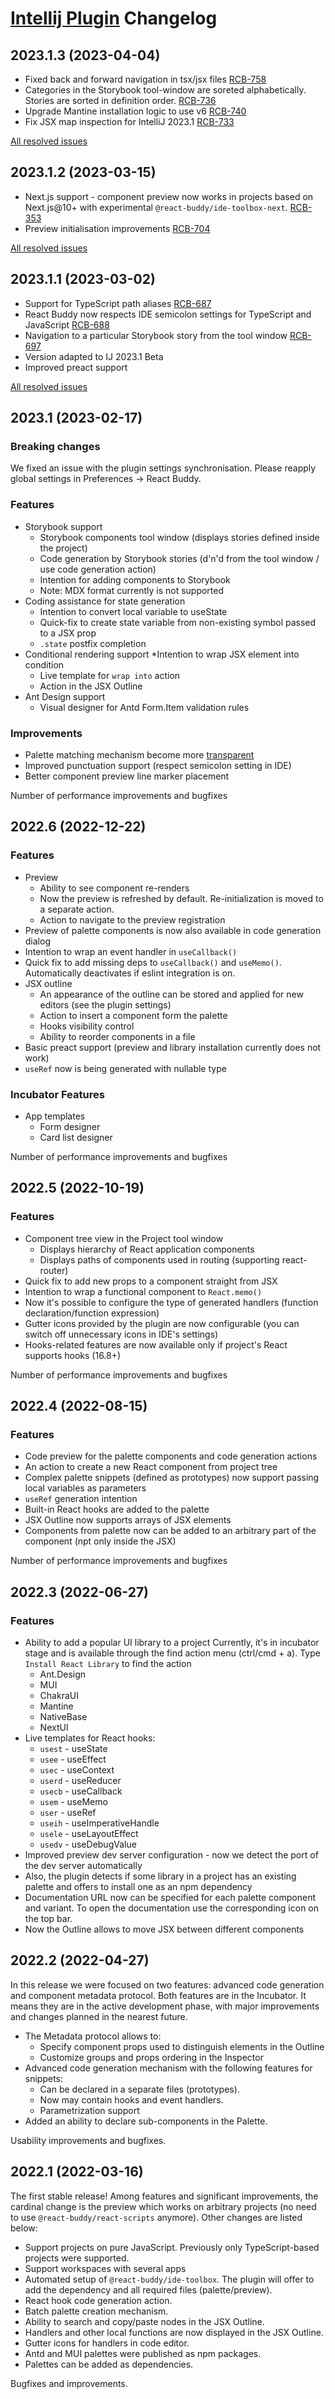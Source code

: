# [Intellij Plugin](https://plugins.jetbrains.com/plugin/17467-react-buddy/) Changelog

## 2023.1.3 (2023-04-04)
* Fixed back and forward navigation in tsx/jsx files [RCB-758](https://issues.react-buddy.com/issue/RCB-758/Back-and-forward-navigation-is-broken-in-tsxjsx-files)
* Categories in the Storybook tool-window are soreted alphabetically. Stories are sorted in definition order. [RCB-736](https://issues.react-buddy.com/issue/RCB-736/Sort-storybook-categories-alphabetically-stories-in-definition-order)
* Upgrade Mantine installation logic to use v6 [RCB-740](https://youtrack.haulmont.com/issue/RCB-740/Upgrade-Install-React-Library-UI-kit-version-for-Mantine)
* Fix JSX map inspection for IntelliJ 2023.1 [RCB-733](https://youtrack.haulmont.com/issue/RCB-733/The-231-version-of-intellIJ-IDEA-has-no-JSX-map-inspection)

[All resolved issues](https://issues.react-buddy.com/issues/RCB?q=Milestone:%2023.1.3)

## 2023.1.2 (2023-03-15)
* Next.js support - component preview now works in projects based on Next.js@10+ with experimental `@react-buddy/ide-toolbox-next`. [RCB-353](https://issues.react-buddy.com/issue/RCB-353)
* Preview initialisation improvements [RCB-704](https://issues.react-buddy.com/issue/RCB-704/IDE-closes-itself-when-changing-dev-server-port-number)

[All resolved issues](https://issues.react-buddy.com/issues/RCB?q=Milestone:%2023.1.2)

## 2023.1.1 (2023-03-02)
* Support for TypeScript path aliases [RCB-687](https://issues.react-buddy.com/issue/RCB-687)
* React Buddy now respects IDE semicolon settings for TypeScript and JavaScript [RCB-688](https://issues.react-buddy.com/issue/RCB-688)
* Navigation to a particular Storybook story from the tool window [RCB-697](https://issues.react-buddy.com/issue/RCB-697)
* Version adapted to IJ 2023.1 Beta
* Improved preact support

[All resolved issues](https://issues.react-buddy.com/issues/RCB?q=Milestone:%2023.1.1)

## 2023.1 (2023-02-17)

### Breaking changes
We fixed an issue with the plugin settings synchronisation. Please reapply global settings in Preferences -> React Buddy.

### Features
* Storybook support
  * Storybook components tool window (displays stories defined inside the project)
  * Code generation by Storybook stories (d'n'd from the tool window / use code generation action)
  * Intention for adding components to Storybook
  * Note: MDX format currently is not supported
* Coding assistance for state generation
  * Intention to convert local variable to useState
  * Quick-fix to create state variable from non-existing symbol passed to a JSX prop
  * `.state` postfix completion
* Conditional rendering support
  *Intention to wrap JSX element into condition
  * Live template for `wrap into` action
  * Action in the JSX Outline
* Ant Design support
  * Visual designer for Antd Form.Item validation rules

### Improvements
* Palette matching mechanism become more [transparent](https://github.com/react-buddy/palettes/blob/main/palettes.json)
* Improved punctuation support (respect semicolon setting in IDE)
* Better component preview line marker placement

Number of performance improvements and bugfixes


## 2022.6 (2022-12-22)

### Features
* Preview
  * Ability to see component re-renders
  * Now the preview is refreshed by default. Re-initialization is moved to a separate action.
  * Action to navigate to the preview registration
* Preview of palette components is now also available in code generation dialog
* Intention to wrap an event handler in `useCallback()`
* Quick fix to add missing deps to `useCallback()` and `useMemo()`. Automatically deactivates if eslint integration is on.
* JSX outline
  * An appearance of the outline can be stored and applied for new editors (see the plugin settings)
  * Action to insert a component form the palette
  * Hooks visibility control
  * Ability to reorder components in a file
* Basic preact support (preview and library installation currently does not work)
* `useRef` now is being generated with nullable type

### Incubator Features
* App templates
  * Form designer
  * Card list designer

Number of performance improvements and bugfixes


## 2022.5 (2022-10-19)

### Features
* Component tree view in the Project tool window
  * Displays hierarchy of React application components
  * Displays paths of components used in routing (supporting react-router)
* Quick fix to add new props to a component straight from JSX
* Intention to wrap a functional component to `React.memo()`
* Now it's possible to configure the type of generated handlers (function declaration/function expression)
* Gutter icons provided by the plugin are now configurable (you can switch off unnecessary icons in IDE's settings)
* Hooks-related features are now available only if project's React supports hooks (16.8+)

Number of performance improvements and bugfixes

## 2022.4 (2022-08-15)

### Features
* Code preview for the palette components and code generation actions
* An action to create a new React component from project tree
* Complex palette snippets (defined as prototypes) now support passing local variables as parameters
* `useRef` generation intention
* Built-in React hooks are added to the palette
* JSX Outline now supports arrays of JSX elements
* Components from palette now can be added to an arbitrary part of the component (npt only inside the JSX)

Number of performance improvements and bugfixes

## 2022.3 (2022-06-27)

### Features
* Ability to add a popular UI library to a project Currently, it's in incubator stage and is available through the find action menu (ctrl/cmd + a). Type `Install React Library` to find the action
  * Ant.Design
  * MUI
  * ChakraUI
  * Mantine
  * NativeBase
  * NextUI
* Live templates for React hooks:
  * `usest` - useState
  * `usee` - useEffect
  * `usec` - useContext
  * `userd` - useReducer
  * `usecb` - useCallback
  * `usem` - useMemo
  * `user` - useRef
  * `useih` - useImperativeHandle
  * `usele` - useLayoutEffect
  * `usedv` - useDebugValue
* Improved preview dev server configuration - now we detect the port of the dev server automatically
* Also, the plugin detects if some library in a project has an existing palette and offers to install one as an npm dependency
* Documentation URL now can be specified for each palette component and variant. To open the documentation use the corresponding icon on the top bar.
* Now the Outline allows to move JSX between different components

## 2022.2 (2022-04-27)

In this release we were focused on two features: advanced code generation and component metadata protocol. Both features are in the Incubator. It means they are in the active development phase, with major improvements and changes planned in the nearest future.

* The Metadata protocol allows to:
  * Specify component props used to distinguish elements in the Outline
  * Customize groups and props ordering in the Inspector
* Advanced code generation mechanism with the following features for snippets:
  * Can be declared in a separate files (prototypes).
  * Now may contain hooks and event handlers.
  * Parametrization support
* Added an ability to declare sub-components in the Palette.

Usability improvements and bugfixes.

## 2022.1 (2022-03-16)

The first stable release! Among features and significant improvements, the cardinal change is the preview which works on arbitrary projects (no need to use `@react-buddy/react-scripts` anymore). Other changes are listed below:

* Support projects on pure JavaScript. Previously only TypeScript-based projects were supported.
* Support workspaces with several apps
* Automated setup of `@react-buddy/ide-toolbox`. The plugin will offer to add the dependency and all required files (palette/preview).
* React hook code generation action.
* Batch palette creation mechanism.
* Ability to search and copy/paste nodes in the JSX Outline.
* Handlers and other local functions are now displayed in the JSX Outline.
* Gutter icons for handlers in code editor.
* Antd and MUI palettes were published as npm packages.
* Palettes can be added as dependencies.

Bugfixes and improvements.
